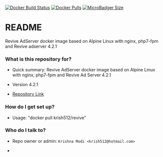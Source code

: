 [![Docker Build Status](https://img.shields.io/docker/build/krish512/revive.svg?style=for-the-badge)](https://hub.docker.com/r/krish512/revive/)
[![Docker Pulls](https://img.shields.io/docker/pulls/krish512/revive.svg?style=for-the-badge)](https://hub.docker.com/r/krish512/revive/)
[![MicroBadger Size](https://img.shields.io/microbadger/image-size/krish512/revive.svg?style=for-the-badge)](https://hub.docker.com/r/krish512/revive/)

# README #

Revive AdServer docker image based on Alpine Linux with nginx, php7-fpm and Revive adserver 4.2.1

### What is this repository for? ###

* Quick summary:
    Revive AdServer docker image based on Alpine Linux with nginx, php7-fpm and Revive Ad Server 4.2.1

* Version 4.2.1
* [Repository Link](https://github.com/krish512/ReviveDockerImage.git)


### How do I get set up? ###

* Usage:
    "docker pull krish512/revive"

### Who do I talk to? ###

* Repo owner or admin:
    `Krishna Modi <krish512@hotmail.com>`

*
